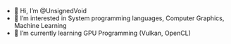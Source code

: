 - 👋 Hi, I’m @UnsignedVoid
- 👀 I’m interested in System programming languages, Computer Graphics, Machine Learning
- 🌱 I’m currently learning GPU Programming (Vulkan, OpenCL)

<!---
UnsignedVoid/UnsignedVoid is a ✨ special ✨ repository because its `README.md` (this file) appears on your GitHub profile.
You can click the Preview link to take a look at your changes.
--->
